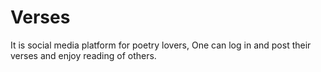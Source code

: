 # Verses
It is social media platform for poetry lovers, One can log in and post their verses and enjoy reading of others.
